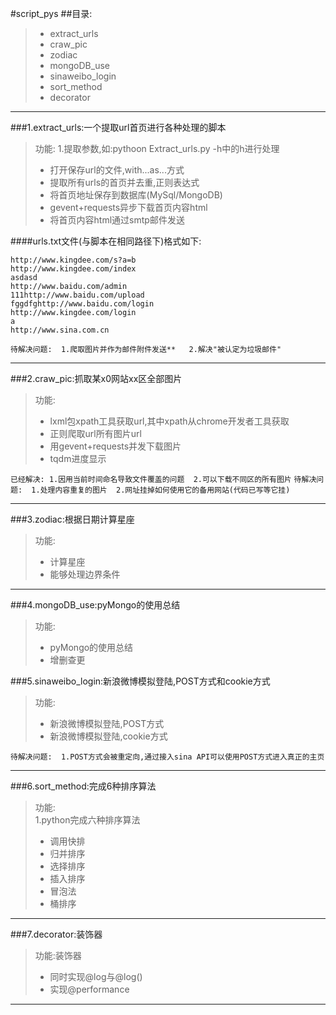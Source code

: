 #script_pys
##目录:
>* extract_urls 
>* craw_pic 
>* zodiac 
>* mongoDB_use 
>* sinaweibo_login 
>* sort_method
>* decorator

---

###1.extract_urls:一个提取url首页进行各种处理的脚本
>功能: 1.提取参数,如:pythoon Extract_urls.py -h中的h进行处理                 
>* 打开保存url的文件,with...as...方式 
>* 提取所有urls的首页并去重,正则表达式 
>* 将首页地址保存到数据库(MySql/MongoDB) 
>* gevent+requests异步下载首页内容html 
>* 将首页内容html通过smtp邮件发送 

####urls.txt文件(与脚本在相同路径下)格式如下: 

```
http://www.kingdee.com/s?a=b 
http://www.kingdee.com/index 
asdasd 
http://www.baidu.com/admin 
111http://www.baidu.com/upload 
fggdfghttp://www.baidu.com/login 
http://www.kingdee.com/login 
a 
http://www.sina.com.cn 
```

` 待解决问题: 
1.爬取图片并作为邮件附件发送**  
2.解决"被认定为垃圾邮件" `

---

###2.craw_pic:抓取某x0网站xx区全部图片
>功能:  
>* lxml包xpath工具获取url,其中xpath从chrome开发者工具获取 
>* 正则爬取url所有图片url 
>* 用gevent+requests并发下载图片 
>* tqdm进度显示 

 `
已经解决:
1.因用当前时间命名导致文件覆盖的问题 
2.可以下载不同区的所有图片 `
`
待解决问题: 
1.处理内容重复的图片 
2.网址挂掉如何使用它的备用网站(代码已写等它挂) `

---
###3.zodiac:根据日期计算星座 
>功能:  
>* 计算星座 
>* 能够处理边界条件 

--- 
 
###4.mongoDB_use:pyMongo的使用总结
>功能:  
>* pyMongo的使用总结 
>* 增删查更 

 
###5.sinaweibo_login:新浪微博模拟登陆,POST方式和cookie方式

>功能:  
>* 新浪微博模拟登陆,POST方式 
>* 新浪微博模拟登陆,cookie方式 

`待解决问题: 
1.POST方式会被重定向,通过接入sina API可以使用POST方式进入真正的主页 `
 
---

###6.sort_method:完成6种排序算法
>功能:  
1.python完成六种排序算法   
>* 调用快排 
>* 归并排序 
>* 选择排序 
>* 插入排序 
>* 冒泡法      
>* 桶排序 

---

###7.decorator:装饰器 

>功能:装饰器  
>* 同时实现@log与@log() 
>* 实现@performance 

---
